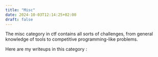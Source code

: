 ```yaml
---
title: "Misc"
date: 2024-10-03T12:14:25+02:00
draft: false
---
```

The misc category in ctf contains all sorts of challenges, from general knowledge of tools to competitive programming-like problems.

Here are my writeups in this category :
